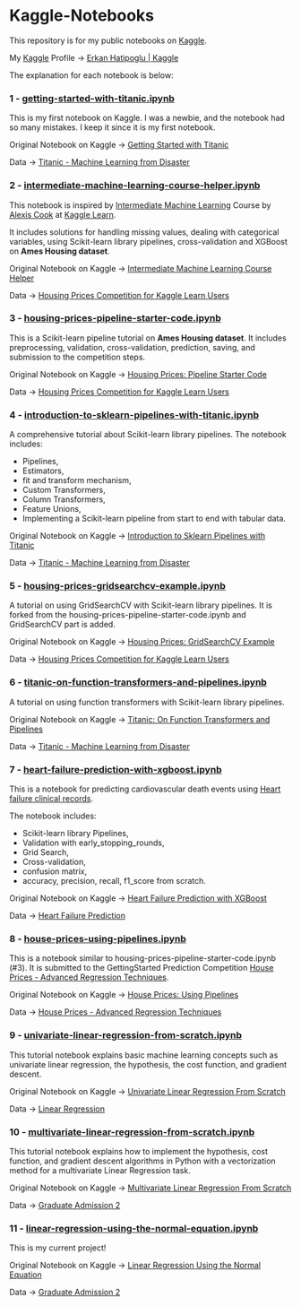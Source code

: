 # Kaggle-Notebooks

This repository is for my public notebooks on [Kaggle](https://www.kaggle.com/). 

My [Kaggle](https://www.kaggle.com/) Profile &rarr; [Erkan Hatipoglu | Kaggle](https://www.kaggle.com/erkanhatipoglu)

The explanation for each notebook is below:

### 1 - [getting-started-with-titanic.ipynb](https://github.com/ErkanHatipoglu/Kaggle-Notebooks/blob/main/getting-started-with-titanic.ipynb)

This is my first notebook on Kaggle. I was a newbie, and the notebook had so many mistakes. I keep it since it is my first notebook. 

Original Notebook on Kaggle &rarr; [Getting Started with Titanic](https://www.kaggle.com/code/erkanhatipoglu/getting-started-with-titanic)

Data &rarr; [Titanic - Machine Learning from Disaster](https://www.kaggle.com/competitions/titanic/data)

### 2 - [intermediate-machine-learning-course-helper.ipynb](https://github.com/ErkanHatipoglu/Kaggle-Notebooks/blob/main/intermediate-machine-learning-course-helper.ipynb)

This notebook is inspired by [Intermediate Machine Learning](https://www.kaggle.com/learn/intermediate-machine-learning) Course by [Alexis Cook](https://www.kaggle.com/alexisbcook) at [Kaggle Learn](https://www.kaggle.com/learn/overview).

It includes solutions for handling missing values, dealing with categorical variables, using Scikit-learn library pipelines, cross-validation and XGBoost on **Ames Housing dataset**.

Original Notebook on Kaggle &rarr; [Intermediate Machine Learning Course Helper](https://www.kaggle.com/code/erkanhatipoglu/intermediate-machine-learning-course-helper)

Data &rarr; [Housing Prices Competition for Kaggle Learn Users](https://www.kaggle.com/competitions/home-data-for-ml-course/data)

### 3 - [housing-prices-pipeline-starter-code.ipynb](https://github.com/ErkanHatipoglu/Kaggle-Notebooks/blob/main/housing-prices-pipeline-starter-code.ipynb)

This is a Scikit-learn pipeline tutorial on **Ames Housing dataset**. It includes preprocessing, validation, cross-validation, prediction, saving, and submission to the competition steps. 

Original Notebook on Kaggle &rarr; [Housing Prices: Pipeline Starter Code](https://www.kaggle.com/code/erkanhatipoglu/housing-prices-pipeline-starter-code)

Data &rarr; [Housing Prices Competition for Kaggle Learn Users](https://www.kaggle.com/competitions/home-data-for-ml-course/data)

### 4 - [introduction-to-sklearn-pipelines-with-titanic.ipynb](https://github.com/ErkanHatipoglu/Kaggle-Notebooks/blob/main/introduction-to-sklearn-pipelines-with-titanic.ipynb)

A comprehensive tutorial about Scikit-learn library pipelines. The notebook includes:

* Pipelines,
* Estimators,
* fit and transform mechanism,
* Custom Transformers,
* Column Transformers,
* Feature Unions,
* Implementing a Scikit-learn pipeline from start to end with tabular data.

Original Notebook on Kaggle &rarr; [Introduction to Sklearn Pipelines with Titanic](https://www.kaggle.com/code/erkanhatipoglu/introduction-to-sklearn-pipelines-with-titanic)

Data &rarr; [Titanic - Machine Learning from Disaster](https://www.kaggle.com/competitions/titanic/data)

### 5 - [housing-prices-gridsearchcv-example.ipynb](https://github.com/ErkanHatipoglu/Kaggle-Notebooks/blob/main/housing-prices-gridsearchcv-example.ipynb)

A tutorial on using GridSearchCV with Scikit-learn library pipelines. It is forked from the housing-prices-pipeline-starter-code.ipynb and GridSearchCV part is added.

Original Notebook on Kaggle &rarr; [Housing Prices: GridSearchCV Example](https://www.kaggle.com/code/erkanhatipoglu/housing-prices-gridsearchcv-example)

Data &rarr; [Housing Prices Competition for Kaggle Learn Users](https://www.kaggle.com/competitions/home-data-for-ml-course/data) 

### 6 - [titanic-on-function-transformers-and-pipelines.ipynb](https://github.com/ErkanHatipoglu/Kaggle-Notebooks/blob/main/titanic-on-function-transformers-and-pipelines.ipynb)

A tutorial on using function transformers with Scikit-learn library pipelines.

Original Notebook on Kaggle &rarr; [Titanic: On Function Transformers and Pipelines](https://www.kaggle.com/code/erkanhatipoglu/titanic-on-function-transformers-and-pipelines)

Data &rarr; [Titanic - Machine Learning from Disaster](https://www.kaggle.com/competitions/titanic/data)

### 7 - [heart-failure-prediction-with-xgboost.ipynb](https://github.com/ErkanHatipoglu/Kaggle-Notebooks/blob/main/heart-failure-prediction-with-xgboost.ipynb)

This is a notebook for predicting cardiovascular death events using [Heart failure clinical records](https://www.kaggle.com/datasets/andrewmvd/heart-failure-clinical-data).

The notebook includes:
* Scikit-learn library Pipelines,
* Validation with early_stopping_rounds,
* Grid Search,
* Cross-validation,
* confusion matrix,
* accuracy, precision, recall, f1_score from scratch.

Original Notebook on Kaggle &rarr; [Heart Failure Prediction with XGBoost](https://www.kaggle.com/code/erkanhatipoglu/heart-failure-prediction-with-xgboost)

Data &rarr; [Heart Failure Prediction](https://www.kaggle.com/datasets/andrewmvd/heart-failure-clinical-data)

### 8 - [house-prices-using-pipelines.ipynb](https://github.com/ErkanHatipoglu/Kaggle-Notebooks/blob/main/house-prices-using-pipelines.ipynb)

This is a notebook similar to housing-prices-pipeline-starter-code.ipynb (#3). It is submitted to the GettingStarted Prediction Competition [House Prices - Advanced Regression Techniques](https://www.kaggle.com/c/house-prices-advanced-regression-techniques).

Original Notebook on Kaggle &rarr; [House Prices: Using Pipelines](https://www.kaggle.com/code/erkanhatipoglu/house-prices-using-pipelines)

Data &rarr; [House Prices - Advanced Regression Techniques](https://www.kaggle.com/competitions/house-prices-advanced-regression-techniques/data)

### 9 - [univariate-linear-regression-from-scratch.ipynb](https://github.com/ErkanHatipoglu/Kaggle-Notebooks/blob/main/univariate-linear-regression-from-scratch.ipynb)

This tutorial notebook explains basic machine learning concepts such as univariate linear regression, the hypothesis, the cost function, and gradient descent.

Original Notebook on Kaggle &rarr; [Univariate Linear Regression From Scratch](https://www.kaggle.com/code/erkanhatipoglu/univariate-linear-regression-from-scratch)

Data &rarr; [Linear Regression](https://www.kaggle.com/datasets/andonians/random-linear-regression)

### 10 - [multivariate-linear-regression-from-scratch.ipynb](https://github.com/ErkanHatipoglu/Kaggle-Notebooks/blob/main/multivariate-linear-regression-from-scratch.ipynb)

This tutorial notebook explains how to implement the hypothesis, cost function, and gradient descent algorithms in Python with a vectorization method for a multivariate Linear Regression task. 

Original Notebook on Kaggle &rarr; [Multivariate Linear Regression From Scratch](https://www.kaggle.com/code/erkanhatipoglu/multivariate-linear-regression-from-scratch)

Data &rarr; [Graduate Admission 2](https://www.kaggle.com/datasets/mohansacharya/graduate-admissions?datasetId=14872)

### 11 - [linear-regression-using-the-normal-equation.ipynb](https://github.com/ErkanHatipoglu/Kaggle-Notebooks/blob/main/linear-regression-using-the-normal-equation.ipynb)

This is my current project!

Original Notebook on Kaggle &rarr; [Linear Regression Using the Normal Equation](https://www.kaggle.com/code/erkanhatipoglu/linear-regression-using-the-normal-equation)

Data &rarr; [Graduate Admission 2](https://www.kaggle.com/datasets/mohansacharya/graduate-admissions?datasetId=14872)
